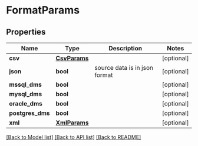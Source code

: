 # FormatParams


## Properties
Name | Type | Description | Notes
------------ | ------------- | ------------- | -------------
**csv** | [**CsvParams**](CsvParams.md) |  | [optional] 
**json** | **bool** | source data is in json format | [optional] 
**mssql_dms** | **bool** |  | [optional] 
**mysql_dms** | **bool** |  | [optional] 
**oracle_dms** | **bool** |  | [optional] 
**postgres_dms** | **bool** |  | [optional] 
**xml** | [**XmlParams**](XmlParams.md) |  | [optional] 

[[Back to Model list]](../README.md#documentation-for-models) [[Back to API list]](../README.md#documentation-for-api-endpoints) [[Back to README]](../README.md)


